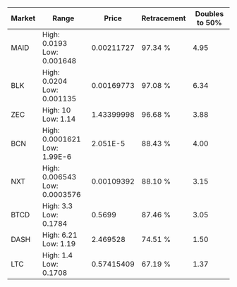 | Market | Range | Price| Retracement | Doubles to 50% |
| --- | --- | --- | --- | --- |
| MAID | High: 0.0193<br />Low: 0.001648 | 0.00211727 | 97.34 % | 4.95 |
| BLK | High: 0.0204<br />Low: 0.001135 | 0.00169773 | 97.08 % | 6.34 |
| ZEC | High: 10<br />Low: 1.14 | 1.43399998 | 96.68 % | 3.88 |
| BCN | High: 0.0001621<br />Low: 1.99E-6 | 2.051E-5 | 88.43 % | 4.00 |
| NXT | High: 0.006543<br />Low: 0.0003576 | 0.00109392 | 88.10 % | 3.15 |
| BTCD | High: 3.3<br />Low: 0.1784 | 0.5699 | 87.46 % | 3.05 |
| DASH | High: 6.21<br />Low: 1.19 | 2.469528 | 74.51 % | 1.50 |
| LTC | High: 1.4<br />Low: 0.1708 | 0.57415409 | 67.19 % | 1.37 |
